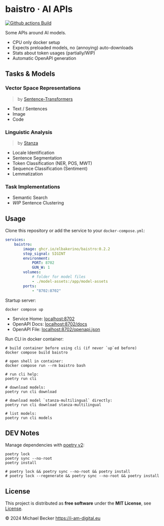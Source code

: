 # baistro · AI APIs

[![Github actions Build](https://github.com/elbakerino/baistro/actions/workflows/blank.yml/badge.svg)](https://github.com/elbakerino/baistro/actions)

Some APIs around AI models.

- CPU only docker setup
- Expects preloaded models, no (annoying) auto-downloads
- Stats about token usages (partially/WIP)
- Automatic OpenAPI generation

## Tasks & Models

### Vector Space Representations

> by [Sentence-Transformers](https://www.sbert.net/)

- Text / Sentences
- Image
- Code

### Linguistic Analysis

> by [Stanza](https://stanfordnlp.github.io/stanza/pipeline.html)

- Locale Identification
- Sentence Segmentation
- Token Classification (NER, POS, MWT)
- Sequence Classification (Sentiment)
- Lemmatization

### Task Implementations

- Semantic Search
- *WIP* Sentence Clustering

## Usage

Clone this repository or add the service to your `docker-compose.yml`:

```yaml
services:
    baistro:
        image: ghcr.io/elbakerino/baistro:0.2.2
        stop_signal: SIGINT
        environment:
            PORT: 8702
            GUN_W: 1
        volumes:
            # folder for model files
            - ./model-assets:/app/model-assets
        ports:
            - "8702:8702"
```

Startup server:

```shell
docker compose up
```

- Service Home: [localhost:8702](http://localhost:8702)
- OpenAPI Docs: [localhost:8702/docs](http://localhost:8702/docs)
- OpenAPI File: [localhost:8702/openapi.json](http://localhost:8702/openapi.json)

Run CLI in docker container:

```shell
# build container before using cli (if never `up`ed before)
docker compose build baistro

# open shell in container:
docker compose run --rm baistro bash

# run cli help:
poetry run cli

# download models:
poetry run cli download

# download model `stanza-multilingual` directly:
poetry run cli download stanza-multilingual

# list models:
poetry run cli models
```

## DEV Notes

Manage dependencies with [poetry v2](https://python-poetry.org/):

```shell
poetry lock
poetry sync --no-root
poetry install

# poetry lock && poetry sync --no-root && poetry install
# poetry lock --regenerate && poetry sync --no-root && poetry install
```

## License

This project is distributed as **free software** under the **MIT License**, see [License](https://github.com/elbakerino/baistro/blob/main/LICENSE).

© 2024 Michael Becker https://i-am-digital.eu
